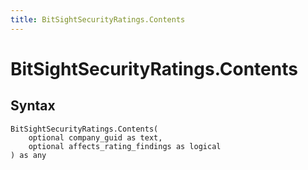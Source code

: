 ```yaml
---
title: BitSightSecurityRatings.Contents
---
```


# BitSightSecurityRatings.Contents



## Syntax

```powerquery
BitSightSecurityRatings.Contents(
    optional company_guid as text,
    optional affects_rating_findings as logical
) as any
```



